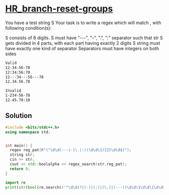 # [HR_branch-reset-groups](https://www.hackerrank.com/challenges/branch-reset-groups)

You have a test string S
Your task is to write a regex which will match , with following condition(s):

S consists of 8 digits.
S must have "---", "-", ".", ":" separator such that str S gets divided in 4 parts, with each part having exactly 2 digits
S string must have exactly one kind of separator
Separators must have integers on both sides

```txt
Valid 
12-34-56-78
12:34:56:78
12---34---56---78
12.34.56.78

Invalid 
1-234-56-78
12-45.78:10
```

## Solution

```cpp
#include <bits/stdc++.h>
using namespace std;


int main() {
  regex reg_pat(R"(^\d\d(---|-|\.|:)(\d\d\1){2}\d\d$)");
  string str;
  cin >> str;
  cout << std::boolalpha << regex_search(str,reg_pat);
  return 0;
}
```

```py
import re
print(str(bool(re.search(r'^\d\d(?|(-)|(:)|(\.)|(---))\d\d\1\d\d\1\d\d$', input()))).lower())
```
